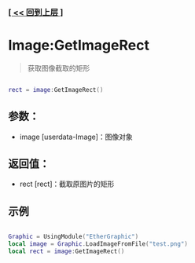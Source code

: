 ### [[ << 回到上层 ]](README.md)

# Image:GetImageRect

> 获取图像截取的矩形

```lua

rect = image:GetImageRect()

```

## 参数：

+ image [userdata-Image]：图像对象

## 返回值：

+ rect [rect]：截取原图片的矩形

## 示例

```lua

Graphic = UsingModule("EtherGraphic")
local image = Graphic.LoadImageFromFile("test.png")
local rect = image:GetImageRect()

```